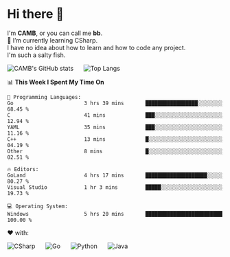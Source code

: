 # Hi there 👋
<!--
**CAMB-dev/CAMB-dev** is a ✨ _special_ ✨ repository because its `README.md` (this file) appears on your GitHub profile.

Here are some ideas to get you started:

- 🔭 I’m currently working on ...
- 🌱 I’m currently learning ...
- 👯 I’m looking to collaborate on ...
- 🤔 I’m looking for help with ...
- 💬 Ask me about ...
- 📫 How to reach me: ...
- 😄 Pronouns: ...
- ⚡ Fun fact: ...
-->
 I'm **CAMB**, or you can call me **bb**.  
 🌱 I’m currently learning CSharp.  
 I have no idea about how to learn and how to code any project.  
 I'm such a salty fish.
 
 
![CAMB's GitHub stats](https://github-readme-stats.vercel.app/api?username=CAMB-dev&show_icons=true&theme=tokyonight)
&nbsp;&nbsp;&nbsp;&nbsp;
![Top Langs](https://github-readme-stats.vercel.app/api/top-langs/?username=CAMB-dev&langs_count=5&theme=tokyonight)


<!--START_SECTION:waka-->
📊 **This Week I Spent My Time On** 

```text
💬 Programming Languages: 
Go                       3 hrs 39 mins       █████████████████░░░░░░░░   68.45 % 
C                        41 mins             ███░░░░░░░░░░░░░░░░░░░░░░   12.94 % 
YAML                     35 mins             ███░░░░░░░░░░░░░░░░░░░░░░   11.16 % 
C++                      13 mins             █░░░░░░░░░░░░░░░░░░░░░░░░   04.19 % 
Other                    8 mins              █░░░░░░░░░░░░░░░░░░░░░░░░   02.51 % 

🔥 Editors: 
GoLand                   4 hrs 17 mins       ████████████████████░░░░░   80.27 % 
Visual Studio            1 hr 3 mins         █████░░░░░░░░░░░░░░░░░░░░   19.73 % 

💻 Operating System: 
Windows                  5 hrs 20 mins       █████████████████████████   100.00 % 
```


<!--END_SECTION:waka-->


❤ with:

![CSharp](https://img.shields.io/badge/CSharp-%23512BD4?style=for-the-badge&logo=.net)
&nbsp;&nbsp;&nbsp;&nbsp;
![Go](https://img.shields.io/badge/Go-000000?style=for-the-badge&logo=go)
&nbsp;&nbsp;&nbsp;&nbsp;
![Python](https://img.shields.io/badge/Python-000000?style=for-the-badge&logo=python)
&nbsp;&nbsp;&nbsp;&nbsp;
![Java](https://img.shields.io/badge/Java-964B00?style=for-the-badge&logo=openjdk)
